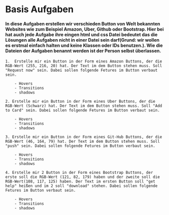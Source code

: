 
# Basis Aufgaben

#### In diese Aufgaben erstellen wir verschieden Button von Welt bekannten Websites wie zum Beispiel Amazon, Uber, Github oder Bootstrap. Hier bei hat auch jede Aufgabe ihre eingen html und css Datei bedeutet das die Lösungen alle Aufgaben nicht in einer Datei sein darf(Grund: wir wollen es erstmal einfach halten und keine Klassen oder IDs benutzen.). Wie die Dateien der Aufgaben benannt werden ist der Person selbst überlassen.

    1.  Erstelle mir ein Button in der Form eines Amazon Buttons, der die RGB-Wert (255, 216, 20) hat. Der Text im dem Button stehen muss. Soll "Request now" sein. Dabei sollen folgende Fetures im Button verbaut sein. 

        - Hovers
        - Transitions
        - shadows

    2. Erstelle mir ein Button in der Form eines Uber Buttons, der die RGB-Wert (Schwarz) hat. Der Text im dem Button stehen muss. Soll "Add to Card" sein. Dabei sollen folgende Fetures im Button verbaut sein. 

        - Hovers
        - Transitions
        - shadows

    3. Erstelle mir ein Button in der Form eines Git-Hub Buttons, der die RGB-Wert (46, 164, 79) hat. Der Text im dem Button stehen muss. Soll "push" sein. Dabei sollen folgende Fetures im Button verbaut sein. 

        - Hovers
        - Transitions
        - shadows

    4. Erstelle mir 2 Button in der Form eines Bootstrap Buttons, der erste soll die RGB-Wert (121, 82, 179) haben und der zweite soll die RGB-Wert(108, 117, 125) haben. Der Text im ersten Button soll "get help" heißen und im 2 soll "download" stehen. Dabei sollen folgende Fetures im Button verbaut sein. 

        - Hovers
        - Transitions
        - shadows

